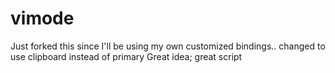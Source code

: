 vimode
======
Just forked this since I'll be using my own customized bindings.. changed to use clipboard instead of primary
Great idea; great script
